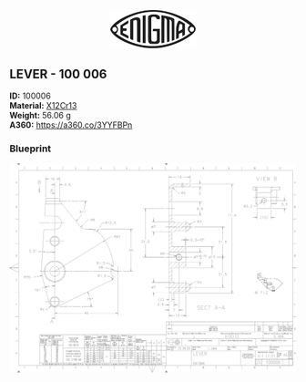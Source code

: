 <!-- PROJECT LOGO -->
<p align="center">
  <a href="https://github.com/AresValley/ENIGMA">
    <img src="../../img/logo.svg" alt="Logo" width="150">
  </a>
</p>

<!-- ABOUT THE PROJECT -->
## LEVER - 100 006

**ID:** 100006 <br/>
**Material:** [X12Cr13](https://github.com/AresValley/ENIGMA#x12cr13-) <br/>
**Weight:** 56.06 g <br/>
**A360:** https://a360.co/3YYFBPn <br/>

### Blueprint
<img src="BP.png" alt="Blueprint">